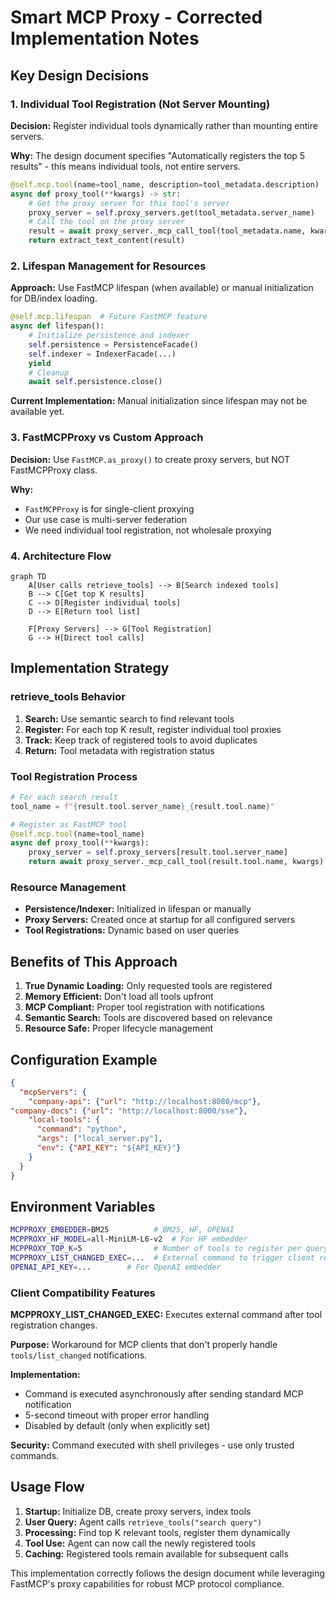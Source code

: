 # Smart MCP Proxy - Corrected Implementation Notes

## Key Design Decisions

### 1. Individual Tool Registration (Not Server Mounting)

**Decision:** Register individual tools dynamically rather than mounting entire servers.

**Why:** The design document specifies "Automatically registers the top 5 results" - this means individual tools, not entire servers.

```python
@self.mcp.tool(name=tool_name, description=tool_metadata.description)
async def proxy_tool(**kwargs) -> str:
    # Get the proxy server for this tool's server
    proxy_server = self.proxy_servers.get(tool_metadata.server_name)
    # Call the tool on the proxy server
    result = await proxy_server._mcp_call_tool(tool_metadata.name, kwargs)
    return extract_text_content(result)
```

### 2. Lifespan Management for Resources

**Approach:** Use FastMCP lifespan (when available) or manual initialization for DB/index loading.

```python
@self.mcp.lifespan  # Future FastMCP feature
async def lifespan():
    # Initialize persistence and indexer
    self.persistence = PersistenceFacade()
    self.indexer = IndexerFacade(...)
    yield
    # Cleanup
    await self.persistence.close()
```

**Current Implementation:** Manual initialization since lifespan may not be available yet.

### 3. FastMCPProxy vs Custom Approach

**Decision:** Use `FastMCP.as_proxy()` to create proxy servers, but NOT FastMCPProxy class.

**Why:** 
- `FastMCPProxy` is for single-client proxying
- Our use case is multi-server federation
- We need individual tool registration, not wholesale proxying

### 4. Architecture Flow

```mermaid
graph TD
    A[User calls retrieve_tools] --> B[Search indexed tools]
    B --> C[Get top K results]
    C --> D[Register individual tools]
    D --> E[Return tool list]
    
    F[Proxy Servers] --> G[Tool Registration]
    G --> H[Direct tool calls]
```

## Implementation Strategy

### retrieve_tools Behavior

1. **Search:** Use semantic search to find relevant tools
2. **Register:** For each top K result, register individual tool proxies
3. **Track:** Keep track of registered tools to avoid duplicates
4. **Return:** Tool metadata with registration status

### Tool Registration Process

```python
# For each search result
tool_name = f"{result.tool.server_name}_{result.tool.name}"

# Register as FastMCP tool
@self.mcp.tool(name=tool_name)
async def proxy_tool(**kwargs):
    proxy_server = self.proxy_servers[result.tool.server_name]
    return await proxy_server._mcp_call_tool(result.tool.name, kwargs)
```

### Resource Management

- **Persistence/Indexer:** Initialized in lifespan or manually
- **Proxy Servers:** Created once at startup for all configured servers
- **Tool Registrations:** Dynamic based on user queries

## Benefits of This Approach

1. **True Dynamic Loading:** Only requested tools are registered
2. **Memory Efficient:** Don't load all tools upfront
3. **MCP Compliant:** Proper tool registration with notifications
4. **Semantic Search:** Tools are discovered based on relevance
5. **Resource Safe:** Proper lifecycle management

## Configuration Example

```json
{
  "mcpServers": {
    "company-api": {"url": "http://localhost:8080/mcp"},
"company-docs": {"url": "http://localhost:8000/sse"},
    "local-tools": {
      "command": "python",
      "args": ["local_server.py"],
      "env": {"API_KEY": "${API_KEY}"}
    }
  }
}
```

## Environment Variables

```bash
MCPPROXY_EMBEDDER=BM25          # BM25, HF, OPENAI
MCPPROXY_HF_MODEL=all-MiniLM-L6-v2  # For HF embedder
MCPPROXY_TOP_K=5                # Number of tools to register per query
MCPPROXY_LIST_CHANGED_EXEC=...  # External command to trigger client refresh (optional)
OPENAI_API_KEY=...        # For OpenAI embedder
```

### Client Compatibility Features

**MCPPROXY_LIST_CHANGED_EXEC:** Executes external command after tool registration changes.

**Purpose:** Workaround for MCP clients that don't properly handle `tools/list_changed` notifications.

**Implementation:**
- Command is executed asynchronously after sending standard MCP notification
- 5-second timeout with proper error handling
- Disabled by default (only when explicitly set)

**Security:** Command executed with shell privileges - use only trusted commands.

## Usage Flow

1. **Startup:** Initialize DB, create proxy servers, index tools
2. **User Query:** Agent calls `retrieve_tools("search query")`
3. **Processing:** Find top K relevant tools, register them dynamically
4. **Tool Use:** Agent can now call the newly registered tools
5. **Caching:** Registered tools remain available for subsequent calls

This implementation correctly follows the design document while leveraging FastMCP's proxy capabilities for robust MCP protocol compliance. 